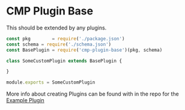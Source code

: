 # CMP Plugin Base

This should be extended by any plugins. 

```javascript
const pkg        = require('./package.json')
const schema = require('./schema.json')
const BasePlugin = require('cmp-plugin-base')(pkg, schema)

class SomeCustomPlugin extends BasePlugin {

}

module.exports = SomeCustomPlugin
```


More info about creating Plugins can be found with in the repo for the [Example Plugin](http://stash.corp.web:7990/projects/CMP/repos/cmp-plugin-base/browse)